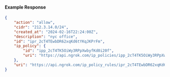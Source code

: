 <!-- Code generated for API Clients. DO NOT EDIT. -->

#### Example Response

```json
{
	"action": "allow",
	"cidr": "212.3.14.0/24",
	"created_at": "2024-02-16T22:24:00Z",
	"description": "nyc office",
	"id": "ipr_2cT4TEwbDR62xqKd6tYKqJKPrFm",
	"ip_policy": {
		"id": "ipp_2cT4TK5OiWy3RPpXwbyfKd0i20f",
		"uri": "https://api.ngrok.com/ip_policies/ipp_2cT4TK5OiWy3RPpXwbyfKd0i20f"
	},
	"uri": "https://api.ngrok.com/ip_policy_rules/ipr_2cT4TEwbDR62xqKd6tYKqJKPrFm"
}
```
